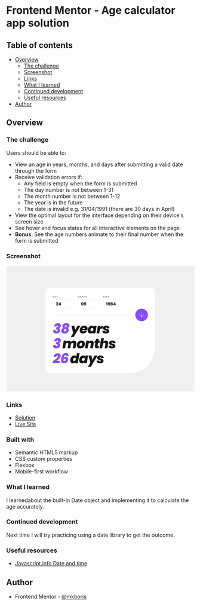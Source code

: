 # Frontend Mentor - Age calculator app solution

## Table of contents

- [Overview](#overview)
  - [The challenge](#the-challenge)
  - [Screenshot](#screenshot)
  - [Links](#links)
  - [What I learned](#what-i-learned)
  - [Continued development](#continued-development)
  - [Useful resources](#useful-resources)
- [Author](#author)


## Overview

### The challenge

Users should be able to:

- View an age in years, months, and days after submitting a valid date through the form
- Receive validation errors if:
  - Any field is empty when the form is submitted
  - The day number is not between 1-31
  - The month number is not between 1-12
  - The year is in the future
  - The date is invalid e.g. 31/04/1991 (there are 30 days in April)
- View the optimal layout for the interface depending on their device's screen size
- See hover and focus states for all interactive elements on the page
- **Bonus**: See the age numbers animate to their final number when the form is submitted


### Screenshot

![](/design/desktop-completed.jpg)

### Links

- [Solution](https://github.com/mkboris/age-calculator-app)
- [Live Site](https://age-calculator-app-theta-nine.vercel.app/)
  
### Built with

- Semantic HTML5 markup
- CSS custom properties
- Flexbox
- Mobile-first workflow

### What I learned

I learnedabout the built-in Date object and implementing it to calculate the age accurately.

### Continued development

Next time I will try practicing using a date library to get the outcome.

### Useful resources

- [Javascript.info Date and time](https://javascript.info/date) 

## Author

- Frontend Mentor - [@mkboris](https://www.frontendmentor.io/profile/mkboris)

